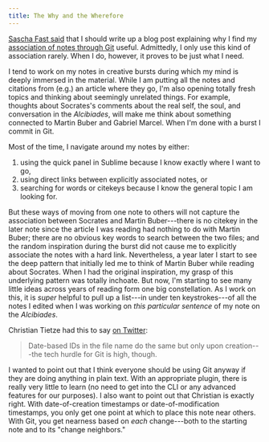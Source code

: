 ```yaml
---
title: The Why and the Wherefore
---
```



[Sascha Fast said](https://twitter.com/SaschaFast/status/644437872737693696)
that I should write up a blog post explaining why I find my
[association of notes through Git](http://dansheffler.com/blog/2015-09-10-git-for-zettelkasten/)
useful.  Admittedly, I only use this kind of association rarely.
When I do, however, it proves to be just what I need.

I tend to work on my notes in creative bursts during which my mind
is deeply immersed in the material.  While I am putting all the
notes and citations from (e.g.) an article where they go, I'm also
opening totally fresh topics and thinking about seemingly unrelated
things.  For example, thoughts about Socrates's comments about the
real self, the soul, and conversation in the *Alcibiades*, will
make me think about something connected to Martin Buber and Gabriel
Marcel.  When I'm done with a burst I commit in Git.

Most of the time, I navigate around my notes by either:

1. using the quick panel in Sublime because I know exactly where I
   want to go,
2. using direct links between explicitly associated notes, or
3. searching for words or citekeys because I know the general topic
   I am looking for.

But these ways of moving from one note to others will not capture
the association between Socrates and Martin Buber---there is no
citekey in the later note since the article I was reading had
nothing to do with Martin Buber; there are no obvious key words to
search between the two files; and the random inspiration during the
burst did not cause me to explicitly associate the notes with a
hard link.  Nevertheless, a year later I start to see the deep
pattern that initially led me to think of Martin Buber while
reading about Socrates.  When I had the original inspiration, my
grasp of this underlying pattern was totally inchoate.  But now,
I'm starting to see many little ideas across years of reading form
one big constellation.  As I work on this, it is *super* helpful to
pull up a list---in under ten keystrokes---of all the notes I
edited when I was working on *this particular sentence* of my note
on the *Alcibiades*.

Christian Tietze had this to say [on Twitter](https://twitter.com/ctietze/status/643868436800667648):

> Date-based IDs in the file name do the same but only upon
> creation---the tech hurdle for Git is high, though.

I wanted to point out that I think everyone should be using Git
anyway if they are doing anything in plain text.  With an
appropriate plugin, there is really very little to learn (no need
to get into the CLI or any advanced features for our purposes).  I
also want to point out that Christian is exactly right.  With date-of-creation
timestamps or date-of-modification timestamps, you only get one
point at which to place this note near others.  With Git, you get
nearness based on *each* change---both to the starting note and to
its "change neighbors."